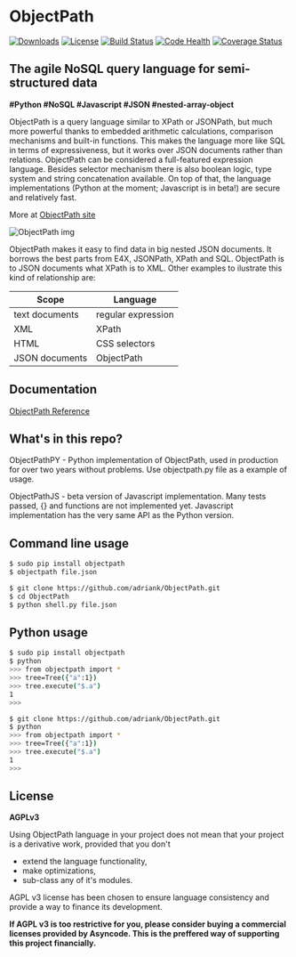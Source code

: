 ObjectPath
==========

[![Downloads](https://pypip.in/download/objectpath/badge.svg)](https://pypi.python.org/pypi/objectpath/)
[![License](https://pypip.in/license/objectpath/badge.svg)](https://pypi.python.org/pypi/objectpath/)
[![Build Status](https://travis-ci.org/adriank/ObjectPath.svg?branch=master)](https://travis-ci.org/adriank/ObjectPath)
[![Code Health](https://landscape.io/github/adriank/ObjectPath/master/landscape.png)](https://landscape.io/github/adriank/ObjectPath/master)
[![Coverage Status](https://coveralls.io/repos/adriank/ObjectPath/badge.png?branch=master)](https://coveralls.io/r/adriank/ObjectPath?branch=master)


The agile NoSQL query language for semi-structured data
-----------------------------------------------

**#Python #NoSQL #Javascript #JSON #nested-array-object**

ObjectPath is a query language similar to XPath or JSONPath, but much more powerful thanks to embedded arithmetic calculations, comparison mechanisms and built-in functions. This makes the language more like SQL in terms of expressiveness, but it works over JSON documents rather than relations. ObjectPath can be considered a full-featured expression language. Besides selector mechanism there is also boolean logic, type system and string concatenation available. On top of that, the language implementations (Python at the moment; Javascript is in beta!) are secure and relatively fast.

More at [ObjectPath site](http://objectpath.org/)

![ObjectPath img](http://adriank.github.io/ObjectPath/img/op-colors.png)

ObjectPath makes it easy to find data in big nested JSON documents. It borrows the best parts from E4X, JSONPath, XPath and SQL. ObjectPath is to JSON documents what XPath is to XML. Other examples to ilustrate this kind of relationship are:

| Scope  | Language |
|---|---|
| text documents  | regular expression  |
| XML  | XPath  |
| HTML  | CSS selectors  |
| JSON documents | ObjectPath |


Documentation
-------------

[ObjectPath Reference](http://objectpath.org/reference.html)

What's in this repo?
--------------------

ObjectPathPY - Python implementation of ObjectPath, used in production for over two years without problems. Use objectpath.py file as a example of usage.

ObjectPathJS - beta version of Javascript implementation. Many tests passed, {} and functions are not implemented yet. Javascript implementation has the very same API as the Python version.

Command line usage
-----

`````sh
$ sudo pip install objectpath
$ objectpath file.json
`````

`````sh
$ git clone https://github.com/adriank/ObjectPath.git
$ cd ObjectPath
$ python shell.py file.json
`````

Python usage
----------------

`````sh
$ sudo pip install objectpath
$ python
>>> from objectpath import *
>>> tree=Tree({"a":1})
>>> tree.execute("$.a")
1
>>>
`````

`````sh
$ git clone https://github.com/adriank/ObjectPath.git
$ python
>>> from objectpath import *
>>> tree=Tree({"a":1})
>>> tree.execute("$.a")
1
>>>
`````

License
-------

**AGPLv3**

Using ObjectPath language in your project does not mean that your project is a derivative work, provided that you don't
- extend the language functionality,
- make optimizations,
- sub-class any of it's modules.

AGPL v3 license has been chosen to ensure language consistency and provide a way to finance its development. 

**If AGPL v3 is too restrictive for you, please consider buying a commercial licenses provided by Asyncode. This is the preffered way of supporting this project financially.**
